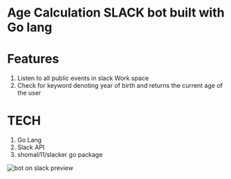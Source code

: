 # Age Calculation SLACK bot built with Go lang

# Features
1. Listen to all public events in slack Work space
2. Check for keyword denoting year of birth and returns the current age of the user

# TECH
1. Go Lang
2. Slack API
3. shomali11/slacker go package

![bot on slack preview](.\age-bot-preview.png?raw=true "bot on slack preview")
